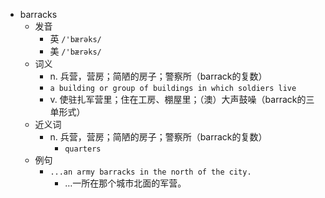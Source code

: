 - barracks
  - 发音
    - 英 `/'bærəks/`
    - 美 `/'bærəks/`
  - 词义
    - n. 兵营，营房；简陋的房子；警察所（barrack的复数）
    - `a building or group of buildings in which soldiers live`
    - v. 使驻扎军营里；住在工房、棚屋里；（澳）大声鼓噪（barrack的三单形式）
  - 近义词
    - n. 兵营，营房；简陋的房子；警察所（barrack的复数）
      - `quarters`
  - 例句
    - `...an army barracks in the north of the city.`
      - …一所在那个城市北面的军营。

